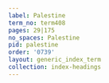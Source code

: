 ```yaml
---
label: Palestine
term_no: term408
pages: 29|175
no_spaces: Palestine
pid: palestine
order: '0739'
layout: generic_index_term
collection: index-headings
---
```


